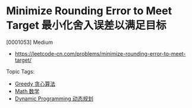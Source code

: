 # Minimize Rounding Error to Meet Target 最小化舍入误差以满足目标

[0001053] Medium

- https://leetcode-cn.com/problems/minimize-rounding-error-to-meet-target/

Topic Tags:

- [Greedy 贪心算法](https://leetcode-cn.com/tag/greedy/)
- [Math 数学](https://leetcode-cn.com/tag/math/)
- [Dynamic Programming 动态规划](https://leetcode-cn.com/tag/dynamic-programming/)
